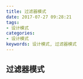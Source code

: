 ```yaml
---
title: 过滤器模式
date: 2017-07-27 09:28:21
tags: 
- 设计模式
categories: 
- 设计模式
keywords: 设计模式, 过滤器模式
---
```


## 过滤器模式

